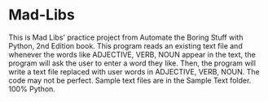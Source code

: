 # Mad-Libs
This is Mad Libs' practice project from Automate the Boring Stuff with Python, 2nd Edition book.
This program reads an existing text file and whenever the words like ADJECTIVE, VERB, NOUN appear in the text, the program will ask the user to enter a word they like.
Then, the program will write a text file replaced with user words in ADJECTIVE, VERB, NOUN.
The code may not be perfect.
Sample text files are in the Sample Text folder.
100% Python.
